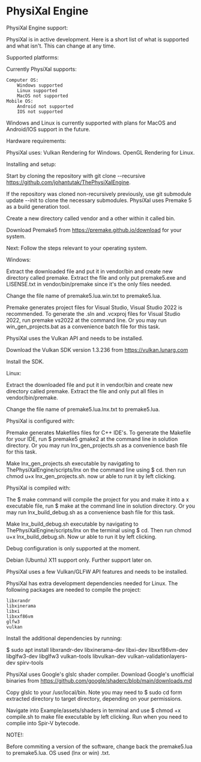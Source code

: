 # PhysiXal Engine

PhysiXal Engine support:

PhysiXal is in active development. Here is a short list of what is supported and what isn't. This can change at any time.


Supported platforms:

Currently PhysiXal supports:

    Computer OS:
        Windows supported
        Linux supported
        MacOS not supported
    Mobile OS:
        Android not supported
        IOS not supported

Windows and Linux is currently supported with plans for MacOS and Android/IOS support in the future.



Hardware requirements:

PhysiXal uses: 
	Vulkan Rendering for Windows.
	OpenGL Rendering for Linux.



Installing and setup:


Start by cloning the repository with git clone --recursive https://github.com/johantutak/ThePhysiXalEngine.

If the repository was cloned non-recursively previously, use git submodule update --init to clone the necessary submodules. PhysiXal uses Premake 5 as a build generation tool.

Create a new directory called vendor and a other within it called bin.

Download Premake5 from https://premake.github.io/download for your system.

Next: Follow the steps relevant to your operating system.


Windows:

Extract the downloaded file and put it in vendor/bin and create new directory called premake.
Extract the file and only put premake5.exe and LISENSE.txt in vendor/bin/premake since it's the only files needed.

Change the file name of premake5.lua.win.txt to premake5.lua.

Premake generates project files for Visual Studio, Visual Studio 2022 is recommended. To generate the .sln and .vcxproj files for Visual Studio 2022, run premake vs2022 at the command line. Or you may run win_gen_projects.bat as a convenience batch file for this task.

PhysiXal uses the Vulkan API and needs to be installed.

Download the Vulkan SDK version 1.3.236 from https://vulkan.lunarg.com

Install the SDK.


Linux:

Extract the downloaded file and put it in vendor/bin and create new directory called premake. 
Extract the file and only put all files in vendor/bin/premake.

Change the file name of premake5.lua.lnx.txt to premake5.lua.

PhysiXal is configured with:

Premake generates Makefiles files for C++ IDE's. To generate the Makefile for your IDE, run $ premake5 gmake2 at the command line in solution directory. Or you may run lnx_gen_projects.sh as a convenience bash file for this task.

Make lnx_gen_projects.sh executable by navigating to ThePhysiXalEngine/scripts/lnx on the command line using $ cd. then run chmod u+x lnx_gen_projects.sh. now ur able to run it by left clicking.

PhysiXal is compiled with:

The $ make command will compile the project for you and make it into a x executable file, run $ make at the command line in solution directory. Or you may run lnx_build_debug.sh as a convenience bash file for this task.

Make lnx_build_debug.sh executable by navigating to ThePhysiXalEngine/scripts/lnx on the terminal using $ cd. Then run chmod u+x lnx_build_debug.sh. Now ur able to run it by left clicking.

Debug configuration is only supported at the moment.

Debian (Ubuntu) X11 support only. Further support later on.

PhysiXal uses a few Vulkan/GLFW API features and needs to be installed.

PhysiXal has extra development dependencies needed for Linux. The following packages are needed to compile the project:   
    
    libxrandr
    libxinerama
    libxi
    libxxf86vm
    glfw3
    vulkan

Install the additional dependencies by running:

$ sudo apt install libxrandr-dev libxinerama-dev libxi-dev libxxf86vm-dev libglfw3-dev libglfw3 vulkan-tools libvulkan-dev vulkan-validationlayers-dev spirv-tools

PhysiXal uses Google's glslc shader compiler. Download Google's unofficial binaries from https://github.com/google/shaderc/blob/main/downloads.md

Copy glslc to your /usr/local/bin. Note you may need to $ sudo cd form extracted directory to target directory, depending on your permissions.

Navigate into Example/assets/shaders in terminal and use $ chmod +x compile.sh to make file executable by left clicking. Run when you need to complie into Spir-V bytecode.


NOTE!: 

Before commiting a version of the software, change back the premake5.lua to premake5.lua. OS used (lnx or win) .txt.

